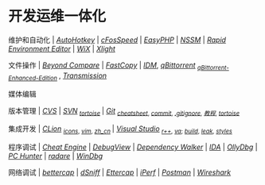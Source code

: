 # 开发运维一体化

维护和自动化
| [*AutoHotkey*](https://autohotkey.com/ "一款自动化脚本语言")
| [*cFosSpeed*](https://cfos.de/ "一款网络优化工具")
| [*EasyPHP*](https://easyphp.org/ "一款轻量 Web 服务器")
| [*NSSM*](https://nssm.cc/ "一款服务维护工具")
| [*Rapid Environment Editor*](https://rapidee.com/ "一款环境变量编辑器")
| [*WiX*](https://wixtoolset.org/ "一款安装包制作工具")
| [*Xlight*](https://xlightftpd.com/ "一款轻量 FTP 服务器")

文件操作
| [*Beyond Compare*](https://scootersoftware.com/ "一款文件比较工具")
| [*FastCopy*](https://fastcopy.jp/ "一款快速复制工具")
| [*IDM*](https://www.internetdownloadmanager.com/ "一款中心网络下载器"),
  [*qBittorrent*](https://qbittorrent.org/ "一款对等网络下载器") <sub>
      [*qBittorrent-Enhanced-Edition*](https://github.com/c0re100/qBittorrent-Enhanced-Edition) </sub>,
  [*Transmission*](https://transmissionbt.com/ "一款对等网络下载器")


媒体编辑


版本管理
| [*CVS*](https://savannah.nongnu.org/projects/cvs "Concurrent Versions System, 1990-11-19")
| [*SVN*](https://subversion.apache.org/ "Subversion, 2000-10-20") <sub>
      [*tortoise*](https://tortoisesvn.net/) </sub>
| [*Git*](https://git-scm.com/ "Git, 2005-04-07") <sub>
      [*cheatsheet*](https://git-tower.com/blog/git-cheat-sheet/),
      [*commit*](https://github.com/angular/angular.js/blob/master/DEVELOPERS.md#-git-commit-guidelines),
      [*.gitignore*](https://github.com/github/gitignore),
      [*教程*](https://www.liaoxuefeng.com/wiki/0013739516305929606dd18361248578c67b8067c8c017b000),
      [*tortoise*](https://tortoisegit.org/) </sub>

集成开发
| [*CLion*](https://jetbrains.com/clion "一款集成开发环境") <sub>
      [*icons*](https://plugins.jetbrains.com/plugin/10044),
      [*vim*](https://plugins.jetbrains.com/plugin/164),
      [*zh_cn*](https://github.com/pingfangx/jetbrains-in-chinese/tree/master/CLion) </sub>
| [*Visual Studio*](https://visualstudio.com/ "一款集成开发环境") <sub>
      [*r++*](https://jetbrains.com/resharper-cpp "ReSharper C++"),
      [*va*](https://wholetomato.com/ "Visual Assist");
      [*build*](https://incredibuild.com/ "IncrediBuild"),
      [*leak*](https://kinddragon.github.io/vld/ "Visual Leak Detector"),
      [*styles*](https://studiostyl.es/ "Studio Styles") </sub>

程序调试
| [*Cheat Engine*](https://cheatengine.org/ "一款程序修改工具")
| [*DebugView*](https://docs.microsoft.com/sysinternals/downloads/debugview "一款调试输出显示工具")
| [*Dependency Walker*](http://dependencywalker.com "一款模块依赖扫描工具")
| [*IDA*](https://hex-rays.com/products/ida/ "一款反汇编调试器")
| [*OllyDbg*](http://ollydbg.de/ "一款反汇编调试器")
| [*PC Hunter*](http://xuetr.com/ "一款杀毒辅助工具")
| [*radare*](https://radare.org/ "一款反汇编调试器")
| [*WinDbg*](http://windbg.org/ "一款调试器")

网络调试
| [*bettercap*](https://bettercap.org/ "一款网络嗅探工具")
| [*dSniff*](https://monkey.org/~dugsong/dsniff/ "一款网络嗅探工具")
| [*Ettercap*](https://www.ettercap-project.org "一款网络嗅探工具")
| [*iPerf*](https://iperf.fr/ "一款网速测试工具")
| [*Postman*](https://postman.com/ "一款 API 测试工具")
| [*Wireshark*](https://wireshark.org/ "一款流量分析工具")
